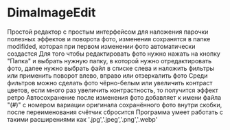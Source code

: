 # DimaImageEdit
Простой редактор с простым интерфейсом для наложения парочки полезных эффектов и поворота фото, изменения сохранятся в папке modifided, которая при первом изменении фото автоматически создастся
Для того чтобы редактировать фото нужно нажать на кнопку "Папка" и выбрать нужную папку, в которой нужно отредактировать фото, далее нужно выбрать файл в списке слева и наложить фильтры или применить поворот влево, вправо или отзеркалить фото
Среди фильтров можно сделать фото чёрно-белым или увеличить контраст цветов, если много раз увеличить контрастность, то получится эффект ретро
Автосохранение после изменения фото добавляет к имени файла "(#)" с номером вариации оригинала сохранённого фото внутри скобки, после переименования счётчик сбросится
Программа умеет работать с такими расширениями как '.jpg','.jpeg','.png','.webp' 

